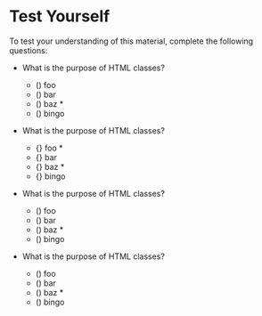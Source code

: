# Test Yourself

To test your understanding of this material, complete the following questions:

- What is the purpose of HTML classes?
  - () foo
  - () bar
  - () baz *
  - () bingo

- What is the purpose of HTML classes?
  - {} foo *
  - {} bar
  - {} baz *
  - {} bingo

- What is the purpose of HTML classes?
  - () foo
  - () bar
  - () baz *
  - () bingo

- What is the purpose of HTML classes?
  - () foo
  - () bar
  - () baz *
  - () bingo
